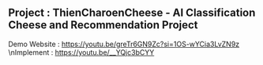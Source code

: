 ## Project : ThienCharoenCheese - AI Classification Cheese and Recommendation Project

Demo Website : https://youtu.be/greTr6GN9Zc?si=1OS-wYCia3LvZN9z
\nImplement : https://youtu.be/__YQjc3bCYY
